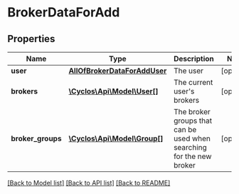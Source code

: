 # BrokerDataForAdd

## Properties
Name | Type | Description | Notes
------------ | ------------- | ------------- | -------------
**user** | [**AllOfBrokerDataForAddUser**](AllOfBrokerDataForAddUser.md) | The user | [optional] 
**brokers** | [**\Cyclos\Api\Model\User[]**](User.md) | The current user&#x27;s brokers | [optional] 
**broker_groups** | [**\Cyclos\Api\Model\Group[]**](Group.md) | The broker groups that can be used when searching for the new broker | [optional] 

[[Back to Model list]](../../README.md#documentation-for-models) [[Back to API list]](../../README.md#documentation-for-api-endpoints) [[Back to README]](../../README.md)

